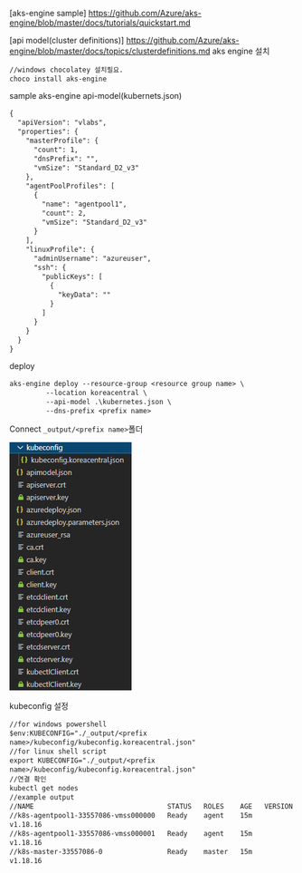 [aks-engine sample]
https://github.com/Azure/aks-engine/blob/master/docs/tutorials/quickstart.md

[api model(cluster definitions)]
https://github.com/Azure/aks-engine/blob/master/docs/topics/clusterdefinitions.md
aks engine 설치
```
//windows chocolatey 설치필요.
choco install aks-engine
```


sample aks-engine api-model(kubernets.json)
``` 
{
  "apiVersion": "vlabs",
  "properties": {
    "masterProfile": {
      "count": 1,
      "dnsPrefix": "",
      "vmSize": "Standard_D2_v3"
    },
    "agentPoolProfiles": [
      {
        "name": "agentpool1",
        "count": 2,
        "vmSize": "Standard_D2_v3"
      }
    ],
    "linuxProfile": {
      "adminUsername": "azureuser",
      "ssh": {
        "publicKeys": [
          {
            "keyData": ""
          }
        ]
      }
    }
  }
}
```
deploy 
```
aks-engine deploy --resource-group <resource group name> \
         --location koreacentral \
         --api-model .\kubernetes.json \
         --dns-prefix <prefix name>
```
Connect
`_output/<prefix name>`폴더

![image.png](/Items.png)

kubeconfig 설정
```
//for windows powershell
$env:KUBECONFIG="./_output/<prefix name>/kubeconfig/kubeconfig.koreacentral.json"
//for linux shell script
export KUBECONFIG="./_output/<prefix name>/kubeconfig/kubeconfig.koreacentral.json"
//연결 확인
kubectl get nodes
//example output
//NAME                                 STATUS   ROLES    AGE   VERSION
//k8s-agentpool1-33557086-vmss000000   Ready    agent    15m   v1.18.16
//k8s-agentpool1-33557086-vmss000001   Ready    agent    15m   v1.18.16
//k8s-master-33557086-0                Ready    master   15m   v1.18.16
```
